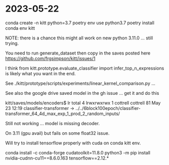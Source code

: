 # 2023-05-22

conda create -n kitt python=3.7
poetry env use python3.7
poetry install
conda env kitt

NOTE: there is a chance this might all work on new python 3.11.0 ... still trying.

You need to run generate_dataset then copy in the saves posted here https://github.com/frgsimpson/kitt/issues/1

I think from kitt.prototype.evaluate_classifier import infer_top_n_expressions
is likely what you want in the end.

See ./kitt/prototype/scripts/experiments/linear_kernel_comparison.py ...

See also the google drive saved model in the gh issue ... get it and do this

kitt/saves/models/encoders$ lr
total 4
lrwxrwxrwx 1 cottrell cottrell 81 May 23 12:19 classifier-transformer -> ../../6block100epoch/classifier-transformer_64_4d_max_exp_1_prod_2_random_inputs/

Still not working ... model is missing decoder.


On 3.11 (gpu avail) but fails on some float32 issue.

Will try to install tensorflow properly with cuda on conda kitt env.


conda install -c conda-forge cudatoolkit=11.8.0
python3 -m pip install nvidia-cudnn-cu11==8.6.0.163 tensorflow==2.12.*

